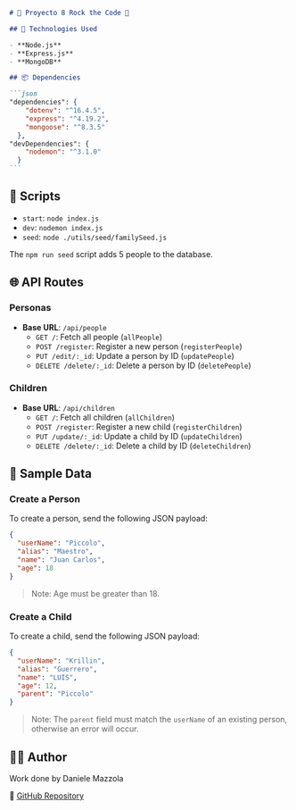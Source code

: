 ````markdown
# 🎸 Proyecto 8 Rock the Code 🎸

## 🚀 Technologies Used

- **Node.js**
- **Express.js**
- **MongoDB**

## 📦 Dependencies

```json
"dependencies": {
    "dotenv": "^16.4.5",
    "express": "^4.19.2",
    "mongoose": "^8.3.5"
  },
"devDependencies": {
    "nodemon": "^3.1.0"
  }
```
````

## 📜 Scripts

- `start`: `node index.js`
- `dev`: `nodemon index.js`
- `seed`: `node ./utils/seed/familySeed.js`

The `npm run seed` script adds 5 people to the database.

## 🌐 API Routes

### Personas

- **Base URL**: `/api/people`
  - `GET /`: Fetch all people (`allPeople`)
  - `POST /register`: Register a new person (`registerPeople`)
  - `PUT /edit/:_id`: Update a person by ID (`updatePeople`)
  - `DELETE /delete/:_id`: Delete a person by ID (`deletePeople`)

### Children

- **Base URL**: `/api/children`
  - `GET /`: Fetch all children (`allChildren`)
  - `POST /register`: Register a new child (`registerChildren`)
  - `PUT /update/:_id`: Update a child by ID (`updateChildren`)
  - `DELETE /delete/:_id`: Delete a child by ID (`deleteChildren`)

## 📄 Sample Data

### Create a Person

To create a person, send the following JSON payload:

```json
{
  "userName": "Piccolo",
  "alias": "Maestro",
  "name": "Juan Carlos",
  "age": 18
}
```

> Note: Age must be greater than 18.

### Create a Child

To create a child, send the following JSON payload:

```json
{
  "userName": "Krillin",
  "alias": "Guerrero",
  "name": "LUIS",
  "age": 12,
  "parent": "Piccolo"
}
```

> Note: The `parent` field must match the `userName` of an existing person, otherwise an error will occur.

## 👨‍💻 Author

Work done by Daniele Mazzola

🔗 [GitHub Repository](https://github.com/danielemazzola/proyect_6_api_rest)

```

```
